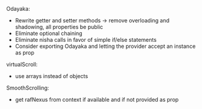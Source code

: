 Odayaka:
- Rewrite getter and setter methods -> remove overloading and shadowing, all properties be public
- Eliminate optional chaining
- Eliminate nisha calls in favor of simple if/else statements
- Consider exporting Odayaka and letting the provider accept an instance as prop

virtualScroll:
- use arrays instead of objects

SmoothScrolling:
- get rafNexus from context if available and if not provided as prop